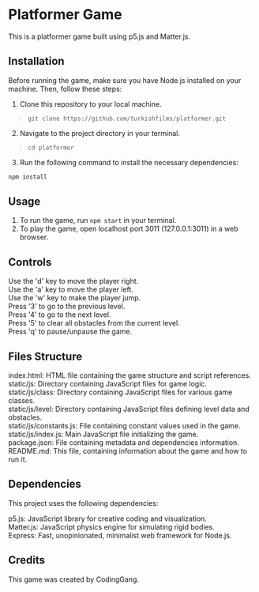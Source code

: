 # Platformer Game

This is a platformer game built using p5.js and Matter.js.

## Installation

Before running the game, make sure you have Node.js installed on your machine. Then, follow these steps:

1. Clone this repository to your local machine.

>   `git clone https://github.com/turkishfilms/platformer.git`

2. Navigate to the project directory in your terminal.

>   `cd platformer`

3. Run the following command to install the necessary dependencies:

```bash
npm install
```

## Usage

1. To run the game, run `npm start` in your terminal.
2. To play the game, open localhost port 3011 (127.0.0.1:3011) in a web browser.

## Controls

Use the 'd' key to move the player right.  
Use the 'a' key to move the player left.  
Use the 'w' key to make the player jump.  
Press '3' to go to the previous level.  
Press '4' to go to the next level.  
Press '5' to clear all obstacles from the current level.  
Press 'q' to pause/unpause the game.  

## Files Structure

index.html: HTML file containing the game structure and script references.  
static/js: Directory containing JavaScript files for game logic.  
static/js/class: Directory containing JavaScript files for various game classes.  
static/js/level: Directory containing JavaScript files defining level data and obstacles.  
static/js/constants.js: File containing constant values used in the game.  
static/js/index.js: Main JavaScript file initializing the game.  
package.json: File containing metadata and dependencies information.  
README.md: This file, containing information about the game and how to run it.  

## Dependencies

This project uses the following dependencies:

p5.js: JavaScript library for creative coding and visualization.  
Matter.js: JavaScript physics engine for simulating rigid bodies.  
Express: Fast, unopinionated, minimalist web framework for Node.js.  

## Credits

This game was created by CodingGang.

